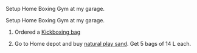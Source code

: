 
Setup Home Boxing Gym at my garage.<!-- truncate_here -->

Setup Home Boxing Gym at my garage.

1. Ordered a [Kickboxing bag](https://www.amazon.com/dp/B00KP3CT3S?ref=ppx_yo2ov_dt_b_product_details&th=1)

2. Go to Home depot and buy [natural play sand](https://www.homedepot.com/p/Pavestone-0-5-cu-ft-All-Purpose-Play-Sand-55141/100577543?). Get 5 bags of 14 L each.